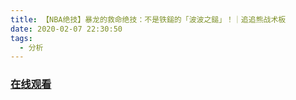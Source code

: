 ```yaml
---
title: 【NBA绝技】暴龙的救命绝技：不是铁鎚的「波波之鎚」！｜追追熊战术板
date: 2020-02-07 22:30:50
tags:
  - 分析
---
```


### <a href="https://www.weibo.com/tv/v/It4lR10Qg?fid=1034:4469281971175461" target="_blank">在线观看</a>

